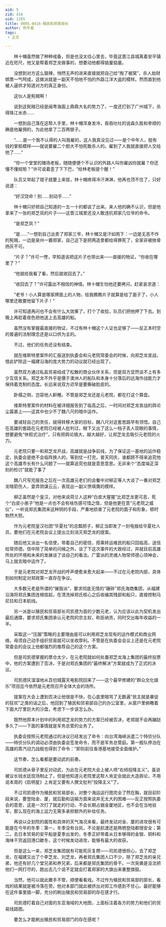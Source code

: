 ```yaml
---
aid: 5
zid: 416
uid: 1265
title: 0005.0416-殖民和贸易部长
author: 吹牛者
tags: 
 - 正文

---
```




　　林十帽虽然做了种种戒备，但是也没太往心里去，毕竟这晋江县城离着安平镇近在咫尺，他又是帮着郑芝龙做事的，想要动他都得掂量掂量。

　　没想到对方这么狠辣，悄然无声的进来直接就把自己给“掏了被窝”，杀人劫财绑票一气呵成，这做派就是一副天不怕地不怕的外路江洋大盗的模样。然而直到他被人逼供才知道对方的真正身份。

　　这伙人是髡贼啊！

　　说到这髡贼已经是闽粤海面上鼎鼎大名的势力了，一度还打到了广州城下，杀得珠江水赤……

　　一想到自己落在这帮人手里，林十帽浑身发冷，吞吞吐吐的说森久胜和李顺的确是他雇佣的，为此他拿了二百两银子。

　　“……是一个我不认得的人叫我雇的，这人我真没见过——是个中年人，挺有钱的掌柜模样——就说要雇二个胆大不怕死敢杀人的。雇到了人我就直接把人交给他了……”

　　“你一个堂堂的赌场老板，随随便便个不认识的外路人叫你雇凶你就雇？你还懂不懂规矩？”许可说着歪了下下巴，“给林老板提个醒！”

　　队员又举起了钳子就要上来拔，林十帽疼得冷汗淋淋，他再也顶不住了，只好说道：

　　“好汉饶命！别……别动手……”

　　林十帽只好把自己知道的一五一十的都说了出来。来人他的确不认识，但是他拿来了一张的郑芝凤的片子——这晋江城里还没人敢违抗郑家几位爷的命令。

　　“是郑芝凤？”

　　“是……”一想到自己出卖了郑家三爷，林十帽又是汗如雨下：一边是无恶不作的髡贼，一边是泉州一霸郑家，自己这下是把两造里都给得罪死了，全家非被挫骨扬灰不可。

　　“片子？”许可一愣，早知道该把这片子也带出来——直接的物证，“你收在哪里了？”

　　“他就给我看了看，然后就收回去了。”

　　“收回去了？”许可露出不相信的神情。林十帽生怕他还要拷问，赶紧哀求道：

　　“老爷！小人算是哪家牌面上的人物，给我瞧瞧片子就算是给了面子了，小人哪里还敢要他留下片子！”

　　许可知道再问也不会有什么大效果了，打个了收拾，队员们把他押了下去。到晚上再趁着夜色把他送上去高雄的船。

　　虽然没有掌握最直接的物证，不过有林十帽这个人证也足够了——反正本时空的普遍的法制理念还是以口供为主的。

　　不过，他们的任务还没有结束。

　　就在维斯特里案件的汇报送到执委会和元老院常委会的时候，向郑芝龙宣战，借此铲除这一福建沿海的庞大势力的动议就已经出现了。

　　虽然双方通过私盐贸易结成了松散的商业伙伴关系，但是双方显然谈不上有多少互信关系。郑芝龙不外乎是慑于澳洲人的船队和本身十分落后的远海作战能力才保持着克制的态度。长远来说双方迟早是要撕破脸皮的。

　　卧榻之侧，岂容他人鼾睡。不管是郑芝龙还是元老院，都在打这个算盘。

　　维斯特里案件的材料在被详细报告到了临高之后，一时间对郑芝龙宣战的舆论尘嚣甚上——这其中也少不了魏八尺的暗中运作。

　　要减轻自己的责任，就得转移大家的目标，魏八尺对这套思路早有领悟。自己在高雄的套路在元老院已经被人批判过，眼下又出了这么一档子丢人现眼的事情，想要避免“休假式治疗”，只有把舆论搞大，越大越好，让郑芝龙去吸引元老院的火力。

　　元老院只要一和郑芝龙开战，高雄就是战争前线，为了保证这一基地的运作稳定，执委会是绝不会临阵换人的，等到仗一打完，普天同庆，谁都顾不得来追究他这个高雄市长有什么问题了——就算追究也就是意思意思。无非来个“态度端正深刻的检讨”就能了事了

　　魏八尺写完报告之后在一次高雄元老们的会餐中对柳正等人大谈了一番对郑芝龙暗箭伤人，耍弄阴谋云云，表现出一副义愤填膺的模样。

　　柳正虽然是个皇汉，对他来说荷兰人这种“白皮大猩猩”比郑芝龙更可恶，死个“白皮小崽子”他是一点也不会有啥伤感可惜之情，但是他更在意“元老院之威仪”，一听说郑氏集团来这种阴的手段，严重地损害了元老院的面子和形象，顿时勃然大怒。

　　作为元老院皇汉社团“华夏社”的总瓢把子，柳正当即发了一封电报给华夏社人员，要他们在元老院会议上提出立刻消灭郑芝龙的提案。

　　随后他又派出一名信使，带着自己的密信，搭乘转运难民的船只回临高，送信给常师德。信中除了简单的问候之外，谈了下这次事件的大致经过，并就目前高雄所处的环境和未来的发展谈了谈自己的看法。广雷派的灵魂人物常师德心领神会，马上就去暗中运作了。

　　于是元老院对郑芝龙开战的呼声便愈来愈大起来——不过在元老院内部，具体到如何制定对郑政策一直存在争议。

　　大多数元老是所谓的“摧毁派”，要求彻底无情的“碾碎”郑氏海商集团，从福建沿海将郑氏集团连根拔起，在清洗掉郑氏核心之后收编其残部和船只，直接控制马尼拉和日本航线。

　　另一派是以殖民和贸易部长司凯德为首的少数元老，认为应该以此为契机发出最后通牒，要求郑氏集团承认元老院的宗主权，称臣纳贡，同时交出每年收益的一半。

　　采取这一“压服”策略的主要理由是可以利用郑芝龙现有的运作模式和商业网络，毋须自己动手组织贸易就可以坐收厚利。不管是在执委会会议上还是在元老院常委会的会议上他都强烈的推荐自己的这个方案。

　　但是司凯德掌握的票仓太少，在元老院就如何处置郑芝龙海上集团的最终投票中，他的方案遭到了否决，于是对郑氏集团的“最终解决”方案就成为了正式的决议。

　　司凯德灰溜溜地从百仞城露天电影院回来了——这个最早修建的“群众文化娱乐”项目迄今依然是元老院召开全体大会的场所。

　　提案在大会上遭到否决让他很是不快，在心底里暗骂了无数遍“民主就是暴徒的狂欢”之类的话之后，他回到了殖民和贸易部自己的办公室里，从窗户里俯瞰着下面大厅里巨大的沙盘，考虑下一步该怎么办。

　　既然他原本计划中的利用郑芝龙的势力的方案已经被否决，老郑就不会再蹦跶多久了——下面的事情就是军务总管的业务了。

　　执委会按照元老院通过的决议已经发出了命令：向台湾海峡派遣二个特侦分队——特侦分队的调动必须由执委会签发命令，而不是军务总管庭。第一舰队停泊在高雄的蒸汽动力战舰也得到了命令：“即刻前往香港基地接受全面维护。”

　　这节奏，怎么看都是要动武的前奏。

　　司凯德从骨子里反对动武，为此在元老院大会上被人喷“右倾投降主义”。虽说被议长钱水廷现场制止了，但是他知道元老院里这帮人肯定会就此大造舆论，不用说本周的《启明星》上肯定又要有人撰文批判“投降主义”了。

　　不过司凯德作为殖民和贸易部长，对整个海运运行图完全了然在胸，就目前阶段来说，要登陆金、厦，就后勤和运输方面来说并无太大的困难——反正按照执委会的意思，这是一次打了就走的行动，不会长期占据金厦地区，也不会在当地驻军，那么现在的海上运力无需多承担额外的补给任务。

　　再说以企划院的属性和具体的天气海况来看，最终发动对金、厦的进攻很有可能是在今年的冬季：第一，冬季没有台风，不论是航渡还是两栖登陆都很安全；第二，去日本贸易的安平船是夏季出发的，冬季正好带着从日本够得的金银、铜料和海味干货返回港口歇冬，这个时候发动进攻，能够有最大的收获。

　　但是这么一来，郑芝龙集团就有可能死灰复燃——司凯德很担心，去了郑芝龙，在福建又出了个李芝龙、刘芝龙，再者郑氏集团人口不少，除了郑芝龙的亲兄弟，他还有好几个堂兄弟和养兄弟，后来都是郑氏集团的骨干。一次突袭是没法把他们一网打尽的，跑出去几个说不定就会打着郑家的大旗出来重整旗鼓。

　　当然，他可以就此撒手不管，顺便看看戏。不过作为殖民和贸易部的部长，看戏的结果就是被冷落在旁。他对本部门就此被挤出对郑工作感到不甘心。最好能够在这件事里插一脚，充分的刷出殖民和贸易部的存在感才行。

　　司凯德盯着自己对面的东亚海域的大地图，上面标注着各方的势力和他们的贸易线路图。

　　要怎么才能刷出殖民和贸易部门的存在感呢？



